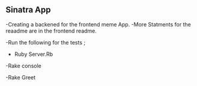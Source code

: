 ## Sinatra App
-Creating  a backened for the frontend meme App.
-More Statments for the reaadme are in the frontend readme.

-Run the following for the tests ;

- Ruby Server.Rb

-Rake console

-Rake Greet

